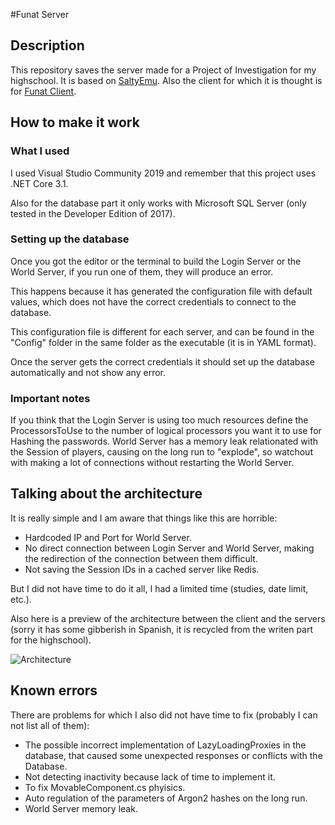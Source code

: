 #Funat Server
## Description
This repository saves the server made for a Project of Investigation for my highschool.
It is based on [SaltyEmu](https://github.com/BlowaXD/SaltyEmu "SaltyEmu").
Also the client for which it is thought is for [Funat Client](https://github.com/Adanlink/Funat_Client "Funat Client").
## How to make it work
### What I used
I used Visual Studio Community 2019 and remember that this project uses .NET Core 3.1.

Also for the database part it only works with Microsoft SQL Server (only tested in the Developer Edition of 2017).
### Setting up the database
Once you got the editor or the terminal to build the Login Server or the World Server, if you run one of them, they will produce an error.

This happens because it has generated the configuration file with default values, which does not have the correct credentials to connect to the database.

This configuration file is different for each server, and can be found in the "Config" folder in the same folder as the executable (it is in YAML format).

Once the server gets the correct credentials it should set up the database automatically and not show any error.
### Important notes
If you think that the Login Server is using too much resources define the ProcessorsToUse to the number of logical processors you want it to use for Hashing the passwords.
World Server has a memory leak relationated with the Session of players, causing on the long run to "explode", so watchout with making a lot of connections without restarting the World Server.
## Talking about the architecture
It is really simple and I am aware that things like this are horrible: 
- Hardcoded IP and Port for World Server.
- No direct connection between Login Server and World Server, making the redirection of the connection between them difficult.
- Not saving the Session IDs in a cached server like Redis.

But I did not have time to do it all, I had a limited time (studies, date limit, etc.).

Also here is a preview of the architecture between the client and the servers (sorry it has some gibberish in Spanish, it is recycled from the writen part for the highschool).

![Architecture](https://gyazo.com/cab8cc6116e8f5f242cf11f6a8b1e0c3.png "Architecture")

## Known errors
There are problems for which I also did not have time to fix (probably I can not list all of them):
- The possible incorrect implementation of LazyLoadingProxies in the database, that caused some unexpected responses or conflicts with the Database.
- Not detecting inactivity because lack of time to implement it.
- To fix MovableComponent.cs phyisics.
- Auto regulation of the parameters of Argon2 hashes on the long run.
- World Server memory leak.

